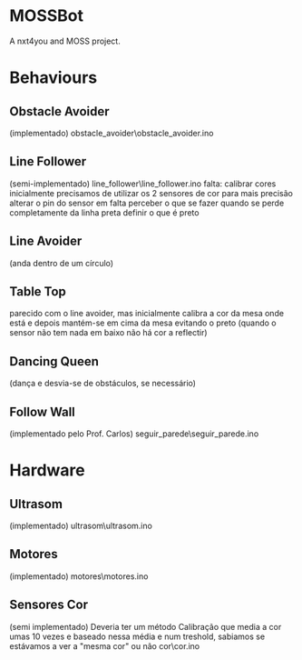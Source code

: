 MOSSBot
=======

A nxt4you and MOSS project.


Behaviours
==========
Obstacle Avoider
-----------
(implementado)
obstacle_avoider\obstacle_avoider.ino

Line Follower
-----------
(semi-implementado)
line_follower\line_follower.ino
falta:
 calibrar cores inicialmente
 precisamos de utilizar os 2 sensores de cor para mais precisão
 alterar o pin do sensor em falta
 perceber o que se fazer quando se perde completamente da linha preta
 definir o que é preto

Line Avoider
-----------
(anda dentro de um círculo)

Table Top
-----------
parecido com o line avoider, mas inicialmente calibra a cor da mesa onde está e depois mantém-se em cima da mesa evitando o preto (quando o sensor não tem nada em baixo não há cor a reflectir)

Dancing Queen
-----------
(dança e desvia-se de obstáculos, se necessário)

Follow Wall
-----------
(implementado pelo Prof. Carlos)
seguir_parede\seguir_parede.ino


Hardware
==========
Ultrasom
-----------
(implementado)
ultrasom\ultrasom.ino

Motores
-----------
(implementado)
motores\motores.ino

Sensores Cor
-----------
(semi implementado)
Deveria ter um método Calibração que media a cor umas 10 vezes e baseado nessa média e num treshold, sabiamos se estávamos a ver a "mesma cor" ou não
cor\cor.ino


